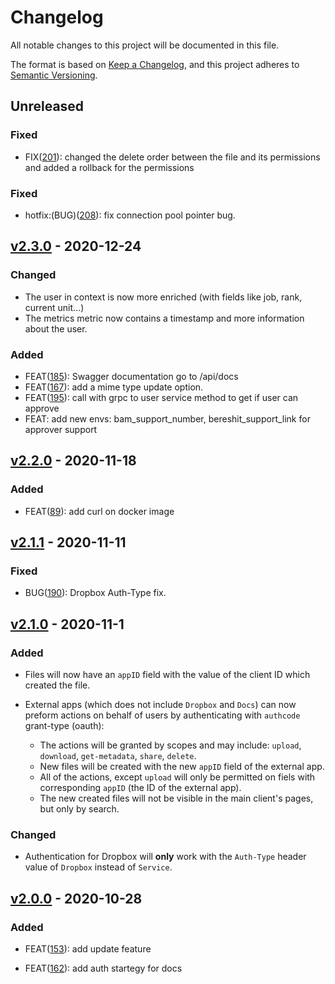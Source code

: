# Changelog

All notable changes to this project will be documented in this file.

The format is based on [Keep a Changelog](https://keepachangelog.com/en/1.0.0/),
and this project adheres to [Semantic Versioning](https://semver.org/spec/v2.0.0.html).

## Unreleased
### Fixed
- FIX([201](https://github.com/meateam/api-gateway/issues/201)): changed the delete order between the file and its permissions and added a rollback for the permissions

### Fixed

- hotfix:(BUG)([208](https://github.com/meateam/api-gateway/pull/208)): fix connection pool pointer bug.

## [v2.3.0] - 2020-12-24

### Changed

- The user in context is now more enriched (with fields like job, rank, current unit...)
- The metrics metric now contains a timestamp and more information about the user.

### Added

- FEAT([185](https://github.com/meateam/api-gateway/pull/185)): Swagger documentation go to /api/docs
- FEAT([167](https://github.com/meateam/api-gateway/pull/167)): add a mime type update option.
- FEAT([195](https://github.com/meateam/api-gateway/issues/195)): call with grpc to user service method to get if user can approve 
- FEAT: add new envs: bam_support_number, bereshit_support_link for approver support

## [v2.2.0] - 2020-11-18

### Added

- FEAT([89](https://github.com/meateam/authentication-service/pull/89)): add curl on docker image

## [v2.1.1] - 2020-11-11

### Fixed

- BUG([190](https://github.com/meateam/api-gateway/pull/190)): Dropbox Auth-Type fix.

## [v2.1.0] - 2020-11-1

### Added

- Files will now have an `appID` field with the value of the client ID which created the file.

- External apps (which does not include `Dropbox` and `Docs`) can now preform actions on behalf of users by authenticating with `authcode` grant-type (oauth):
  - The actions will be granted by scopes and may include: `upload`, `download`, `get-metadata`, `share`, `delete`.
  - New files will be created with the new `appID` field of the external app.
  - All of the actions, except `upload` will only be permitted on fiels with corresponding `appID` (the ID of the external app).
  - The new created files will not be visible in the main client's pages, but only by search. 
 

### Changed

- Authentication for Dropbox will **only** work with the `Auth-Type` header value of `Dropbox` instead of `Service`.


## [v2.0.0] - 2020-10-28

### Added

- FEAT([153](https://github.com/meateam/api-gateway/pull/153)): add update feature

- FEAT([162](https://github.com/meateam/api-gateway/pull/162)): add auth startegy for docs

[unreleased]: https://github.com/meateam/api-gateway/compare/master...develop
[v2.3.0]: https://github.com/meateam/api-gateway/compare/v2.2.0...v2.3.0
[v2.2.0]: https://github.com/meateam/api-gateway/compare/v2.1.1...v2.2.0
[v2.1.1]: https://github.com/meateam/api-gateway/compare/v2.1.0...v2.1.1
[v2.1.0]: https://github.com/meateam/api-gateway/compare/v2.0.0...v2.1.0
[v2.0.0]: https://github.com/meateam/api-gateway/compare/v1.3...v2.0.0
